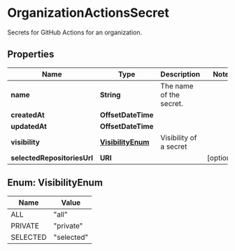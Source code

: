 

# OrganizationActionsSecret

Secrets for GitHub Actions for an organization.

## Properties

| Name | Type | Description | Notes |
|------------ | ------------- | ------------- | -------------|
|**name** | **String** | The name of the secret. |  |
|**createdAt** | **OffsetDateTime** |  |  |
|**updatedAt** | **OffsetDateTime** |  |  |
|**visibility** | [**VisibilityEnum**](#VisibilityEnum) | Visibility of a secret |  |
|**selectedRepositoriesUrl** | **URI** |  |  [optional] |



## Enum: VisibilityEnum

| Name | Value |
|---- | -----|
| ALL | &quot;all&quot; |
| PRIVATE | &quot;private&quot; |
| SELECTED | &quot;selected&quot; |



